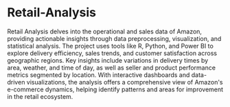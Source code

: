 # Retail-Analysis
Retail Analysis delves into the operational and sales data of Amazon, providing actionable insights through data preprocessing, visualization, and statistical analysis. The project uses tools like R, Python, and Power BI to explore delivery efficiency, sales trends, and customer satisfaction across geographic regions. Key insights include variations in delivery times by area, weather, and time of day, as well as seller and product performance metrics segmented by location. With interactive dashboards and data-driven visualizations, the analysis offers a comprehensive view of Amazon's e-commerce dynamics, helping identify patterns and areas for improvement in the retail ecosystem.
